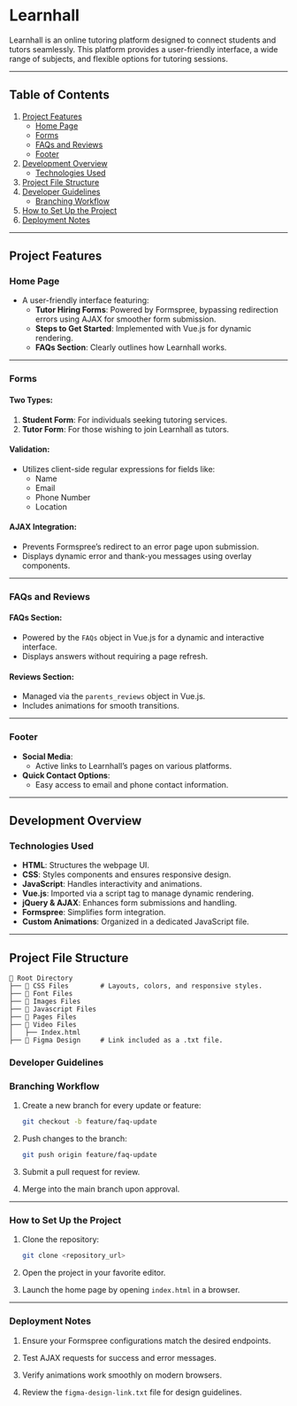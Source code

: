 # Learnhall

Learnhall is an online tutoring platform designed to connect students and tutors seamlessly. This platform provides a user-friendly interface, a wide range of subjects, and flexible options for tutoring sessions.

---

## Table of Contents

1. [Project Features](#project-features)
   - [Home Page](#home-page)
   - [Forms](#forms)
   - [FAQs and Reviews](#faqs-and-reviews)
   - [Footer](#footer)
2. [Development Overview](#development-overview)
   - [Technologies Used](#technologies-used)
3. [Project File Structure](#project-file-structure)
4. [Developer Guidelines](#developer-guidelines)
   - [Branching Workflow](#branching-workflow)
5. [How to Set Up the Project](#how-to-set-up-the-project)
6. [Deployment Notes](#deployment-notes)

---

## Project Features

### Home Page

- A user-friendly interface featuring:
  - **Tutor Hiring Forms**: Powered by Formspree, bypassing redirection errors using AJAX for smoother form submission.
  - **Steps to Get Started**: Implemented with Vue.js for dynamic rendering.
  - **FAQs Section**: Clearly outlines how Learnhall works.

---

### Forms

#### Two Types:

1. **Student Form**: For individuals seeking tutoring services.
2. **Tutor Form**: For those wishing to join Learnhall as tutors.

#### Validation:

- Utilizes client-side regular expressions for fields like:
  - Name
  - Email
  - Phone Number
  - Location

#### AJAX Integration:

- Prevents Formspree’s redirect to an error page upon submission.
- Displays dynamic error and thank-you messages using overlay components.

---

### FAQs and Reviews

#### FAQs Section:

- Powered by the `FAQs` object in Vue.js for a dynamic and interactive interface.
- Displays answers without requiring a page refresh.

#### Reviews Section:

- Managed via the `parents_reviews` object in Vue.js.
- Includes animations for smooth transitions.

---

### Footer

- **Social Media**:
  - Active links to Learnhall’s pages on various platforms.
- **Quick Contact Options**:
  - Easy access to email and phone contact information.

---

## Development Overview

### Technologies Used

- **HTML**: Structures the webpage UI.
- **CSS**: Styles components and ensures responsive design.
- **JavaScript**: Handles interactivity and animations.
- **Vue.js**: Imported via a script tag to manage dynamic rendering.
- **jQuery & AJAX**: Enhances form submissions and handling.
- **Formspree**: Simplifies form integration.
- **Custom Animations**: Organized in a dedicated JavaScript file.

---

## Project File Structure

```plaintext
📁 Root Directory
├── 📂 CSS Files        # Layouts, colors, and responsive styles.
├── 📂 Font Files
├── 📂 Images Files
├── 📂 Javascript Files
├── 📂 Pages Files
├── 📂 Video Files
│   ├── Index.html
├── 📄 Figma Design     # Link included as a .txt file.
```

### Developer Guidelines

### Branching Workflow

1. Create a new branch for every update or feature:

   ```bash
   git checkout -b feature/faq-update
   ```

2. Push changes to the branch:

   ```bash
   git push origin feature/faq-update
   ```

3. Submit a pull request for review.

4. Merge into the main branch upon approval.

---

### How to Set Up the Project

1. Clone the repository:

   ```bash
   git clone <repository_url>
   ```

2. Open the project in your favorite editor.

3. Launch the home page by opening `index.html` in a browser.

---

### Deployment Notes

1. Ensure your Formspree configurations match the desired endpoints.

2. Test AJAX requests for success and error messages.

3. Verify animations work smoothly on modern browsers.

4. Review the `figma-design-link.txt` file for design guidelines.
